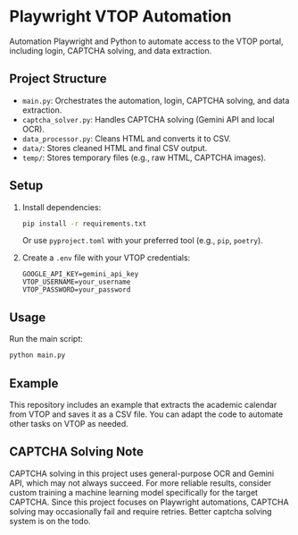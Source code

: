 # Playwright VTOP Automation

Automation Playwright and Python to automate access to the VTOP portal, including login, CAPTCHA solving, and data extraction.

## Project Structure
- `main.py`: Orchestrates the automation, login, CAPTCHA solving, and data extraction.
- `captcha_solver.py`: Handles CAPTCHA solving (Gemini API and local OCR).
- `data_processor.py`: Cleans HTML and converts it to CSV.
- `data/`: Stores cleaned HTML and final CSV output.
- `temp/`: Stores temporary files (e.g., raw HTML, CAPTCHA images).

## Setup
1. Install dependencies:
   ```sh
   pip install -r requirements.txt
   ```
   Or use `pyproject.toml` with your preferred tool (e.g., `pip`, `poetry`).

2. Create a `.env` file with your VTOP credentials:
   ```env
   GOOGLE_API_KEY=gemini_api_key
   VTOP_USERNAME=your_username
   VTOP_PASSWORD=your_password
   ```

## Usage
Run the main script:
```sh
python main.py
```

## Example
This repository includes an example that extracts the academic calendar from VTOP and saves it as a CSV file. You can adapt the code to automate other tasks on VTOP as needed.

## CAPTCHA Solving Note
CAPTCHA solving in this project uses general-purpose OCR and Gemini API, which may not always succeed. For more reliable results, consider custom training a machine learning model specifically for the target CAPTCHA. Since this project focuses on Playwright automations, CAPTCHA solving may occasionally fail and require retries. Better captcha solving system is on the todo.

